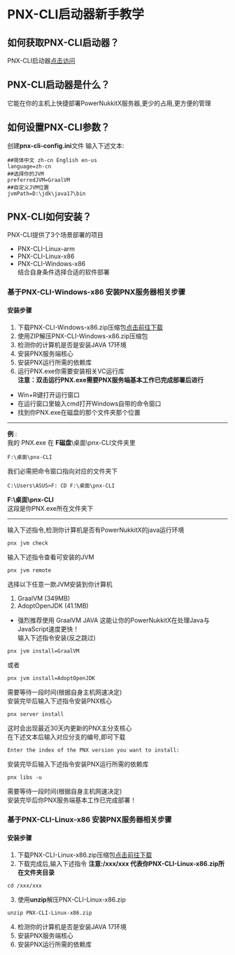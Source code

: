 # PNX-CLI启动器新手教学
## 如何获取PNX-CLI启动器？
PNX-CLI启动器[点击访问](https://github.com/PowerNukkitX/PNX-CLI/releases/tag/v0.0.2)
## PNX-CLI启动器是什么？
它能在你的主机上快捷部署PowerNukkitX服务器,更少的占用,更方便的管理
## 如何设置PNX-CLI参数？
创建**pnx-cli-config.ini**文件
输入下述文本:
```
##简体中文 zh-cn English en-us
language=zh-cn
##选择你的JVM
preferredJVM=GraalVM
##自定义JVM位置
jvmPath=D:\jdk\java17\bin
```
## PNX-CLI如何安装？
PNX-CLI提供了3个场景部署的项目
- PNX-CLI-Linux-arm
- PNX-CLI-Linux-x86
- PNX-CLI-Windows-x86\
结合自身条件选择合适的软件部署
### 基于PNX-CLI-Windows-x86 安装PNX服务器相关步骤
#### 安装步骤
1. 下载PNX-CLI-Windows-x86.zip压缩包[点击前往下载](https://github.com/PowerNukkitX/PNX-CLI/releases/tag/v0.0.2)
2. 使用ZIP解压PNX-CLI-Windows-x86.zip压缩包
3. 检测你的计算机是否是安装JAVA 17环境
4. 安装PNX服务端核心
5. 安装PNX运行所需的依赖库
6. 运行PNX.exe你需要安装相关VC运行库\
**注意：双击运行PNX.exe需要PNX服务端基本工作已完成部署后进行**
- Win+R键打开运行窗口
- 在运行窗口里输入cmd打开Windows自带的命令窗口
- 找到你PNX.exe在磁盘的那个文件夹那个位置
----
**例** :\
我的 PNX.exe 在 **F磁盘**\桌面\pnx-CLI文件夹里
```
F:\桌面\pnx-CLI
```
我们必需把命令窗口指向对应的文件夹下
```
C:\Users\ASUS>F: CD F:\桌面\pnx-CLI
```
**F:\桌面\pnx-CLI**\
这段是你PNX.exe所在文件夹下

----
输入下述指令,检测你计算机是否有PowerNukkitX的java运行环境
```
pnx jvm check
```
输入下述指令查看可安装的JVM
```
pnx jvm remote
```
选择以下任意一款JVM安装到你计算机
1. GraalVM (349MB)
2. AdoptOpenJDK (41.1MB)
- 强烈推荐使用 GraalVM JAVA 这能让你的PowerNukkitX在处理Java与JavaScript速度更快！\
输入下述指令安装(反之跳过)
```
pnx jvm install=GraalVM  
```
或者
```
pnx jvm install=AdoptOpenJDK
```
需要等待一段时间(根据自身主机网速决定)\
安装完毕后输入下述指令安装PNX核心
```
pnx server install
```
这时会出现最近30天内更新的PNX主分支核心\
在下述文本后输入对应分支的编号,即可下载
```
Enter the index of the PNX version you want to install:
```
安装完毕后输入下述指令安装PNX运行所需的依赖库
```
pnx libs -u
```
需要等待一段时间(根据自身主机网速决定)\
安装完毕后你PNX服务端基本工作已完成部署！
### 基于PNX-CLI-Linux-x86 安装PNX服务器相关步骤
#### 安装步骤
1. 下载PNX-CLI-Linux-x86.zip压缩包[点击前往下载](https://github.com/PowerNukkitX/PNX-CLI/releases/tag/v0.0.2)
2. 下载完成后,输入下述指令 **注意:/xxx/xxx 代表你PNX-CLI-Linux-x86.zip所在文件夹目录**
```
cd /xxx/xxx
```
3. 使用**unzip**解压PNX-CLI-Linux-x86.zip
```
unzip PNX-CLI-Linux-x86.zip
```
4. 检测你的计算机是否是安装JAVA 17环境
5. 安装PNX服务端核心
6. 安装PNX运行所需的依赖库
